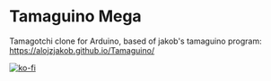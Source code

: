 # Tamaguino Mega
Tamagotchi clone for Arduino, based of jakob's tamaguino program: https://alojzjakob.github.io/Tamaguino/

[![ko-fi](https://www.ko-fi.com/img/donate_sm.png)](https://ko-fi.com/A654MLL)
